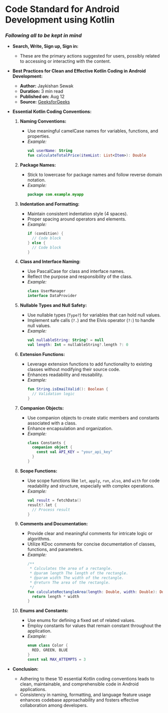 # Code Standard for Android Development using Kotlin
### *Following all to be kept in mind*

- **Search, Write, Sign up, Sign in:**
  - These are the primary actions suggested for users, possibly related to accessing or interacting with the content.

- **Best Practices for Clean and Effective Kotlin Coding in Android Development:**
  - **Author:** Jaykishan Sewak
  - **Duration:** 3 min read
  - **Published on:** Aug 12
  - **Source:** [GeeksforGeeks](https://www.geeksforgeeks.org/12-best-practices-for-android-development/)

- **Essential Kotlin Coding Conventions:**
  1. **Naming Conventions:**
     - Use meaningful camelCase names for variables, functions, and properties.
     - *Example:*
       ```kotlin
       val userName: String
       fun calculateTotalPrice(itemList: List<Item>): Double
       ```

  2. **Package Names:**
     - Stick to lowercase for package names and follow reverse domain notation.
     - *Example:*
       ```kotlin
       package com.example.myapp
       ```

  3. **Indentation and Formatting:**
     - Maintain consistent indentation style (4 spaces).
     - Proper spacing around operators and elements.
     - *Example:*
       ```kotlin
       if (condition) {
         // Code block
       } else {
         // Code block
       }
       ```

  4. **Class and Interface Naming:**
     - Use PascalCase for class and interface names.
     - Reflect the purpose and responsibility of the class.
     - *Example:*
       ```kotlin
       class UserManager
       interface DataProvider
       ```

  5. **Nullable Types and Null Safety:**
     - Use nullable types (`Type?`) for variables that can hold null values.
     - Implement safe calls (`?.`) and the Elvis operator (`?:`) to handle null values.
     - *Example:*
       ```kotlin
       val nullableString: String? = null
       val length: Int = nullableString?.length ?: 0
       ```

  6. **Extension Functions:**
     - Leverage extension functions to add functionality to existing classes without modifying their source code.
     - Enhances readability and reusability.
     - *Example:*
       ```kotlin
       fun String.isEmailValid(): Boolean {
         // Validation logic
       }
       ```

  7. **Companion Objects:**
     - Use companion objects to create static members and constants associated with a class.
     - Enhance encapsulation and organization.
     - *Example:*
       ```kotlin
       class Constants {
         companion object {
           const val API_KEY = "your_api_key"
         }
       }
       ```

  8. **Scope Functions:**
     - Use scope functions like `let`, `apply`, `run`, `also`, and `with` for code readability and structure, especially with complex operations.
     - *Example:*
       ```kotlin
       val result = fetchData()
       result?.let {
         // Process result
       }
       ```

  9. **Comments and Documentation:**
     - Provide clear and meaningful comments for intricate logic or algorithms.
     - Utilize KDoc comments for concise documentation of classes, functions, and parameters.
     - *Example:*
       ```kotlin
       /**
        * Calculates the area of a rectangle.
        * @param length The length of the rectangle.
        * @param width The width of the rectangle.
        * @return The area of the rectangle.
        */
       fun calculateRectangleArea(length: Double, width: Double): Double {
         return length * width
       }
       ```

  10. **Enums and Constants:**
      - Use enums for defining a fixed set of related values.
      - Employ constants for values that remain constant throughout the application.
      - *Example:*
        ```kotlin
        enum class Color {
          RED, GREEN, BLUE
        }
        const val MAX_ATTEMPTS = 3
        ```

- **Conclusion:**
  - Adhering to these 10 essential Kotlin coding conventions leads to clean, maintainable, and comprehensible code in Android applications.
  - Consistency in naming, formatting, and language feature usage enhances codebase approachability and fosters effective collaboration among developers.
